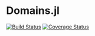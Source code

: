 # Domains.jl

[![Build Status](https://travis-ci.org/daanhb/Domains.jl.svg?branch=master)](https://travis-ci.org/daanhb/Domains.jl)
[![Coverage Status](https://coveralls.io/repos/github/daanhb/Domains.jl/badge.svg)](https://coveralls.io/github/daanhb/Domains.jl)
